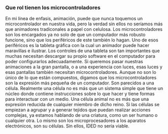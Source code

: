 ### Que rol tienen los microcontroladores

En mi línea de enfasis, animación, puede que nunca toquemos un microcontrolador en nuestra vida, pero la verdad sin ellos no seríamos más que animadores tradiconales a papel con celulosa. Los microcontroladores son los encargados ya no solo de que un computador más robusto funcione, sino que los periféricos de este también lo hagan. 
Uno de esos periféricos es la tableta gráfica con la cual un animador puede hacer maravillas e ilustrar. Los controles de una tableta son tan importantes que muchas necesitan descargar su propio software en el computador para poder configurarlos adecuadamente. 
Si queremos pasar nuestras animaciones a la gran pantalla, o a una experiencia con luces, esas luces y esas pantallas también necesitan microcontroladores. Aunque no son lo único de lo que están compuestos, digamos que los microcontroladores son la expresión más pequeña de un computador.
Son parecidos a una célula. Realmente una célula no es más que un sistema simple que tiene un núcleo donde contiene instrucciones sobre lo que hacer y tiene formas para interactuar con un medio. Una célula animal no es más que una expresión reducida de cualquier miembro de dicho reino. 
Si las células se empiezan a agrupar y a generar tejidos que puedan realizar acciones complejas, ya estamos hablando de una criatura, como un ser humano o cualquier otra. Lo mismo son los microprocesadores a los aparatos electrónicos, son su células. Sin ellos, IDED no sería viable.
